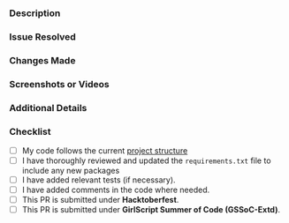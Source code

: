 ### Description
<!-- Describe your changes in detail. -->


### Issue Resolved
<!-- This PR resolves #<issue-number>. -->


### Changes Made
<!-- Provide a detailed description of the modifications you made. -->


### Screenshots or Videos
<!-- Add any relevant screenshots or videos demonstrating the solution (if applicable). -->


### Additional Details
<!-- Include any additional information that might be useful. -->


### Checklist
<!-- You can add more relevant points -->
- [ ] My code follows the current [project structure](https://github.com/yashasvini121/predictive-calc/blob/master/docs/project-structure.md)
- [ ] I have thoroughly reviewed and updated the `requirements.txt` file to include any new packages
- [ ] I have added relevant tests (if necessary).
- [ ] I have added comments in the code where needed.
- [ ] This PR is submitted under **Hacktoberfest**.
- [ ] This PR is submitted under **GirlScript Summer of Code (GSSoC-Extd)**.